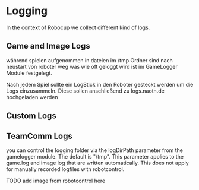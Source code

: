 # Logging 

In the context of Robocup we collect different kind of logs.

## Game and Image Logs
während spielen aufgenommen in dateien im /tmp Ordner
sind nach neustart von roboter weg
was wie oft geloggt wird ist im GameLogger Module festgelegt. 

Nach jedem Spiel sollte ein LogStick in den Roboter gesteckt werden um die Logs einzusammeln. Diese sollen anschließend zu
logs.naoth.de hochgeladen werden

## Custom Logs

## TeamComm Logs
you can control the logging folder via the logDirPath parameter from the gamelogger module. The default is "/tmp". 
This parameter applies to the game.log and image log that are written automatically. This does not apply for manually recorded logfiles with robotcontrol.


TODO add image from robotcontrol here